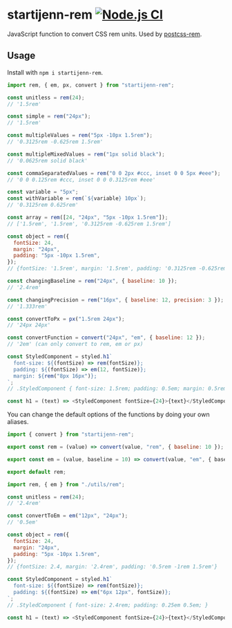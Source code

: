 # startijenn-rem [![Node.js CI](https://github.com/pierreburel/startijenn-rem/actions/workflows/node.js.yml/badge.svg)](https://github.com/pierreburel/startijenn-rem/actions/workflows/node.js.yml)

JavaScript function to convert CSS rem units. Used by [postcss-rem](https://github.com/pierreburel/postcss-rem).

## Usage

Install with `npm i startijenn-rem`.

```js
import rem, { em, px, convert } from "startijenn-rem";

const unitless = rem(24);
// '1.5rem'

const simple = rem("24px");
// '1.5rem'

const multipleValues = rem("5px -10px 1.5rem");
// '0.3125rem -0.625rem 1.5rem'

const multipleMixedValues = rem("1px solid black");
// '0.0625rem solid black'

const commaSeparatedValues = rem("0 0 2px #ccc, inset 0 0 5px #eee");
// '0 0 0.125rem #ccc, inset 0 0 0.3125rem #eee'

const variable = "5px";
const withVariable = rem(`${variable} 10px`);
// '0.3125rem 0.625rem'

const array = rem([24, "24px", "5px -10px 1.5rem"]);
// ['1.5rem', '1.5rem', '0.3125rem -0.625rem 1.5rem']

const object = rem({
  fontSize: 24,
  margin: "24px",
  padding: "5px -10px 1.5rem",
});
// {fontSize: '1.5rem', margin: '1.5rem', padding: '0.3125rem -0.625rem 1.5rem'}

const changingBaseline = rem("24px", { baseline: 10 });
// '2.4rem'

const changingPrecision = rem("16px", { baseline: 12, precision: 3 });
// '1.333rem'

const convertToPx = px("1.5rem 24px");
// '24px 24px'

const convertFunction = convert("24px", "em", { baseline: 12 });
// '2em' (can only convert to rem, em or px)

const StyledComponent = styled.h1`
  font-size: ${(fontSize) => rem(fontSize)};
  padding: ${(fontSize) => em(12, fontSize)};
  margin: ${rem("8px 16px")};
`;
// .StyledComponent { font-size: 1.5rem; padding: 0.5em; margin: 0.5rem 1rem; }

const h1 = (text) => <StyledComponent fontSize={24}>{text}</StyledComponent>;
```

You can change the default options of the functions by doing your own aliases.

```js
import { convert } from "startijenn-rem";

export const rem = (value) => convert(value, "rem", { baseline: 10 });

export const em = (value, baseline = 10) => convert(value, "em", { baseline });

export default rem;
```

```js
import rem, { em } from "./utils/rem";

const unitless = rem(24);
// '2.4rem'

const convertToEm = em("12px", "24px");
// '0.5em'

const object = rem({
  fontSize: 24,
  margin: "24px",
  padding: "5px -10px 1.5rem",
});
// {fontSize: 2.4, margin: '2.4rem', padding: '0.5rem -1rem 1.5rem'}

const StyledComponent = styled.h1`
  font-size: ${(fontSize) => rem(fontSize)};
  padding: ${(fontSize) => em("6px 12px", fontSize)};
`;
// .StyledComponent { font-size: 2.4rem; padding: 0.25em 0.5em; }

const h1 = (text) => <StyledComponent fontSize={24}>{text}</StyledComponent>;
```
